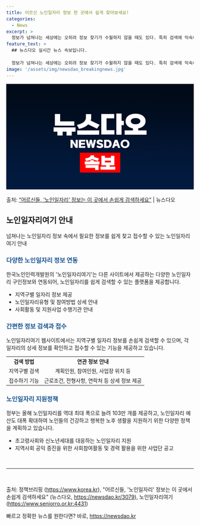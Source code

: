 ```yaml
---
title: 어르신 노인일자리 정보 한 곳에서 쉽게 찾아보세요!
categories:
  - News
excerpt: >
  정보가 넘쳐나는 세상에는 오히려 정보 찾기가 수월하지 않을 때도 있다. 특히 검색에 익숙하지 않은 어르신들의…
feature_text: >
  ## 뉴스다오 실시간 뉴스 속보입니다.

  정보가 넘쳐나는 세상에는 오히려 정보 찾기가 수월하지 않을 때도 있다. 특히 검색에 익숙하지 않은 어르신들의…
image: '/assets/img/newsdao_breakingnews.jpg'
---
```


![뉴스다오 속보](/assets/img/newsdao_breakingnews.jpg)

<p>출처: <a href="https://newsdao.kr/3079" rel="dofollow">“어르신들, ‘노인일자리’ 정보는 이 곳에서 손쉽게 검색하세요”</a> | 뉴스다오</p>

<h2 data-ke-size="size26">노인일자리여기 안내</h2>
<p data-ke-size="size16">넘쳐나는 노인일자리 정보 속에서 필요한 정보를 쉽게 찾고 접수할 수 있는 노인일자리여기 안내</p>

<h3><b><span style="color: #1a5490;">다양한 노인일자리 정보 연동</span></b></h3>
<p data-ke-size="size16">한국노인인력개발원의 '노인일자리여기'는 다른 사이트에서 제공하는 다양한 노인일자리 구인정보와 연동되어, 노인일자리를 쉽게 검색할 수 있는 플랫폼을 제공합니다.</p>
<ul>
<li>지역구별 일자리 정보 제공</li>
<li>노인일자리유형 및 참여방법 상세 안내</li>
<li>사회활동 및 지원사업 수행기관 안내</li>
</ul>

<h3><b><span style="color: #1a5490;">간편한 정보 검색과 접수</span></b></h3>
<p data-ke-size="size16">노인일자리여기 웹사이트에서는 지역구별 일자리 정보를 손쉽게 검색할 수 있으며, 각 일자리의 상세 정보를 확인하고 접수할 수 있는 기능을 제공하고 있습니다.</p>
<table>
  <tr>
    <td style="text-align: center; height: 17px;"><b>검색 방법</b></td>
    <td style="text-align: center; height: 17px;"><b>연관 정보 안내</b></td>
  </tr>
  <tr>
    <td style="text-align: center; height: 17px;">지역구별 검색</td>
    <td style="text-align: center; height: 17px;">계획인원, 참여인원, 사업장 위치 등</td>
  </tr>
  <tr>
    <td style="text-align: center; height: 17px;">접수하기 기능</td>
    <td style="text-align: center; height: 17px;">근로조건, 전형사항, 연락처 등 상세 정보 제공</td>
  </tr>
</table>

<h3><b><span style="color: #1a5490;">노인일자리 지원정책</span></b></h3>
<p data-ke-size="size16">정부는 올해 노인일자리를 역대 최대 폭으로 늘려 103만 개를 제공하고, 노인일자리 예산도 대폭 확대하여 노인들의 건강하고 행복한 노후 생활을 지원하기 위한 다양한 정책을 계획하고 있습니다.</p>
<ul>
<li>초고령사회와 신노년세대를 대응하는 노인일자리 지원</li>
<li>지역사회 공익 증진을 위한 사회참여활동 및 경력 활용을 위한 사업단 공고</li>
</ul>

<p data-ke-size="size16">&nbsp;</p>
<hr>
<p data-ke-size="size16">&nbsp;</p>

출처: 정책브리핑 (https://www.korea.kr), "어르신들, '노인일자리' 정보는 이 곳에서 손쉽게 검색하세요" (뉴스다오, https://newsdao.kr/3079), 노인일자리여기 (https://www.seniorro.or.kr:4431) 

빠르고 정확한 뉴스를 원한다면? 바로, <a href="https://newsdao.kr" rel="dofollow">https://newsdao.kr</a>


    
